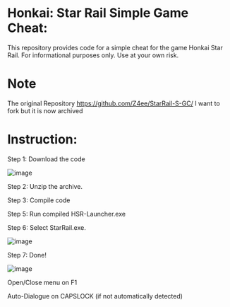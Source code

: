 # Honkai: Star Rail Simple Game Cheat:
This repository provides code for a simple cheat for the game Honkai Star Rail. For informational purposes only. Use at your own risk.

# Note
The original Repository
https://github.com/Z4ee/StarRail-S-GC/
I want to fork but it is now archived

# Instruction:

Step 1: Download the code

![image](https://user-images.githubusercontent.com/113752393/236731146-757deddc-a5d7-4d13-a3b9-235b23fe83bd.png)

Step 2: Unzip the archive.

Step 3: Compile code

Step 5: Run compiled HSR-Launcher.exe

Step 6: Select StarRail.exe.

![image](https://user-images.githubusercontent.com/113752393/236632851-b1e6cfa0-7854-477d-b486-730300b1ee9a.png)

Step 7: Done!

![image](https://user-images.githubusercontent.com/113752393/236632880-84855a81-098e-4843-a4e5-877b78b8b110.png)

Open/Close menu on F1

Auto-Dialogue on CAPSLOCK (if not automatically detected)
